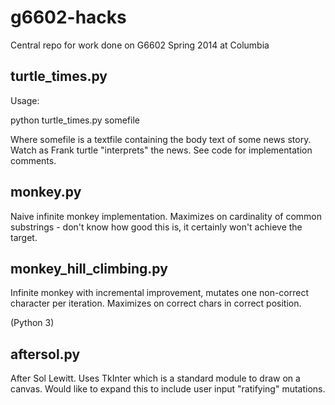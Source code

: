 g6602-hacks
===========
Central repo for work done on G6602 Spring 2014 at Columbia

## turtle_times.py

Usage:

python turtle_times.py somefile

Where somefile is a textfile containing the body text of some news story. Watch as Frank turtle "interprets" the news. See code for implementation comments.

## monkey.py

Naive infinite monkey implementation. Maximizes on cardinality of common substrings - don't know how good this is, it certainly won't achieve the target.

## monkey_hill_climbing.py

Infinite monkey with incremental improvement, mutates one non-correct character per iteration. Maximizes on correct chars in correct position.

(Python 3)

## aftersol.py

After Sol Lewitt. Uses TkInter which is a standard module to draw on a canvas. Would like to expand this to include user input "ratifying" mutations. 

